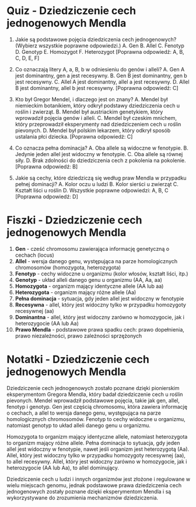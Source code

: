 # Quiz - Dziedziczenie cech jednogenowych Mendla

1. Jakie są podstawowe pojęcia dziedziczenia cech jednogenowych? (Wybierz wszystkie poprawne odpowiedzi.)
   A. Gen
   B. Allel
   C. Fenotyp
   D. Genotyp
   E. Homozygot
   F. Heterozygot
   [Poprawna odpowiedź: A, B, C, D, E, F]

2. Co oznaczają litery A, a, B, b w odniesieniu do genów i alleli?
   A. Gen A jest dominantny, gen a jest recesywny.
   B. Gen B jest dominantny, gen b jest recesywny.
   C. Allel A jest dominantny, allel a jest recesywny.
   D. Allel B jest dominantny, allel b jest recesywny.
   [Poprawna odpowiedź: C]

3. Kto był Gregor Mendel, i dlaczego jest on znany?
   A. Mendel był niemieckim botanikiem, który odkrył podstawy dziedziczenia cech u roślin i zwierząt.
   B. Mendel był austriackim genetykiem, który wprowadził pojęcia genów i alleli.
   C. Mendel był czeskim mnichem, który przeprowadził eksperymenty nad dziedziczeniem cech u roślin pievonych.
   D. Mendel był polskim lekarzem, który odkrył sposób ustalania płci dziecka.
   [Poprawna odpowiedź: C]

4. Co oznacza pełna dominacja?
   A. Oba allele są widoczne w fenotypie.
   B. Jedynie jeden allel jest widoczny w fenotypie.
   C. Oba allele są równej siły.
   D. Brak zdolności do dziedziczenia cech z pokolenia na pokolenie.
   [Poprawna odpowiedź: B]

5. Jakie są cechy, które dziedziczą się według praw Mendla w przypadku pełnej dominacji?
   A. Kolor oczu u ludzi
   B. Kolor sierści u zwierząt
   C. Kształt liści u roślin
   D. Wszystkie poprawne odpowiedzi: A, B, C
   [Poprawna odpowiedź: D]

# Fiszki - Dziedziczenie cech jednogenowych Mendla

1. **Gen** - cześć chromosomu zawierająca informację genetyczną o cechach (locus)
2. **Allel** - wersja danego genu, występująca na parze homologicznych chromosomów (homozygota, heterozygota)
3. **Fenotyp** - cechy widoczne u organizmu (kolor włosów, kształt liści, itp.)
4. **Genotyp** - układ alleli danego genu u organizmu (AA, Aa, aa)
5. **Homozygota** - organizm mający identyczne allele (AA lub aa)
6. **Heterozygota** - organizm mający różne allele (Aa)
7. **Pełna dominacja** - sytuacja, gdy jeden allel jest widoczny w fenotypie
8. **Recesywna** - allel, który jest widoczny tylko w przypadku homozygoty recesywnej (aa)
9. **Dominantna** - allel, który jest widoczny zarówno w homozygocie, jak i heterozygocie (AA lub Aa)
10. **Prawo Mendla** - podstawowe prawa spadku cech: prawo dopełnienia, prawo niezależności, prawo zależności sprzężonych

# Notatki - Dziedziczenie cech jednogenowych Mendla

Dziedziczenie cech jednogenowych zostało poznane dzięki pionierskim eksperymentom Gregora Mendla, który badał dziedziczenie cech u roślin pievonych. Mendel wprowadził podstawowe pojęcia, takie jak gen, allel, fenotyp i genotyp. Gen jest częścią chromosomu, która zawiera informację o cechach, a allel to wersja danego genu, występująca na parze homologicznych chromosomów. Fenotyp to cechy widoczne u organizmu, natomiast genotyp to układ alleli danego genu u organizmu.

Homozygota to organizm mający identyczne allele, natomiast heterozygota to organizm mający różne allele. Pełna dominacja to sytuacja, gdy jeden allel jest widoczny w fenotypie, nawet jeśli organizm jest heterozygotą (Aa). Allel, który jest widoczny tylko w przypadku homozygoty recesywnej (aa), to allel recesywny. Allel, który jest widoczny zarówno w homozygocie, jak i heterozygocie (AA lub Aa), to allel dominujący.

Dziedziczenie cech u ludzi i innych organizmów jest złożone i regulowane w wielu miejscach genomu, jednak podstawowe prawa dziedziczenia cech jednogenowych zostały poznane dzięki eksperymentom Mendla i są wykorzystywane do zrozumienia mechanizmów dziedziczenia.